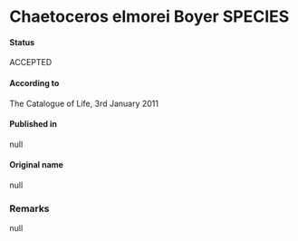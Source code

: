Chaetoceros elmorei Boyer SPECIES
=======

#### Status
ACCEPTED

#### According to
The Catalogue of Life, 3rd January 2011

#### Published in
null

#### Original name
null

### Remarks
null